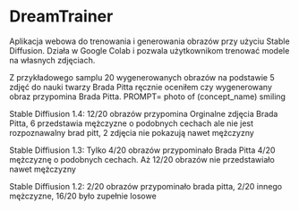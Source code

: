 # DreamTrainer
Aplikacja webowa do trenowania i generowania obrazów przy użyciu Stable Diffusion.
Działa w Google Colab i pozwala użytkownikom trenować modele na własnych zdjęciach.





Z przykładowego samplu 20 wygenerowanych obrazów na podstawie 5 zdjęć do nauki twarzy Brada Pitta ręcznie oceniłem czy wygenerowany obraz przypomina Brada Pitta. PROMPT= photo of (concept_name) smiling

Stable Diffiusion 1.4: 12/20 obrazów przypomina Orginalne zdjęcia Brada Pitta, 6 przedstawia mężczyzne o podobnych cechach ale nie jest rozpoznawalny brad pitt, 2 zdjęcia nie pokazują nawet mężczyzny

Stable Diffiusion 1.3:  Tylko 4/20 obrazów przypominało Brada Pitta 4/20 mężczyznę o podobnych cechach. Aż 12/20 obrazów nie przedstawiało nawet mężczyzny

Stable Diffiusion 1.2: 2/20 obrazów przypominało brada pitta, 2/20 innego mężczyzne, 16/20 było zupełnie losowe
